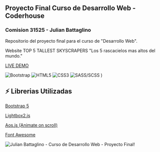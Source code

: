 ## Proyecto Final Curso de Desarrollo Web - Coderhouse 
### Comision 31525 - Julian Battaglino

 Repositorio del proyecto final para el curso de "Desarrollo Web".

 Website TOP 5 TALLEST SKYSCRAPERS "Los 5 rascacielos mas altos del mundo." 

 [LIVE DEMO](https://julianbattaglino.github.io/Rascacielos-Coderhouse-WebProject-Bootstrap)

 ![Bootstrap](https://img.shields.io/badge/bootstrap-%23563D7C.svg?style=for-the-badge&logo=bootstrap&logoColor=white)
 ![HTML5](https://img.shields.io/badge/html5-%23E34F26.svg?style=for-the-badge&logo=html5&logoColor=white)
 ![CSS3](https://img.shields.io/badge/css3-%231572B6.svg?style=for-the-badge&logo=css3&logoColor=white)
 ![SASS/SCSS](https://img.shields.io/badge/Sass-CC6699?style=for-the-badge&logo=sass&logoColor=white)
)
## ⚡ Librerias Utilizadas

[Bootstrap 5](https://getbootstrap.com/)

[Lightbox2.js](https://lokeshdhakar.com/projects/lightbox2/)

[Aos.js (Animate on scroll)](https://michalsnik.github.io/aos/)

[Font Awesome](https://fontawesome.com/)

![Julian Battaglino - Curso de Desarrollo Web - Proyecto Final!](/assets/img/screenshot.png "Proyecto Final")





